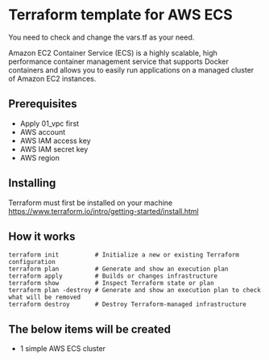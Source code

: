 # Terraform template for AWS ECS
You need to check and change the vars.tf as your need.

Amazon EC2 Container Service (ECS) is a highly scalable, high performance container management service that supports Docker containers and allows you to easily run applications on a managed cluster of Amazon EC2 instances.

## Prerequisites
- Apply 01_vpc first
- AWS account
- AWS IAM access key
- AWS IAM secret key
- AWS region

## Installing
Terraform must first be installed on your machine
https://www.terraform.io/intro/getting-started/install.html

## How it works
```
terraform init          # Initialize a new or existing Terraform configuration
terraform plan          # Generate and show an execution plan
terraform apply         # Builds or changes infrastructure
terraform show          # Inspect Terraform state or plan
terraform plan -destroy # Generate and show an execution plan to check what will be removed
terraform destroy       # Destroy Terraform-managed infrastructure
```

## The below items will be created
- 1 simple AWS ECS cluster